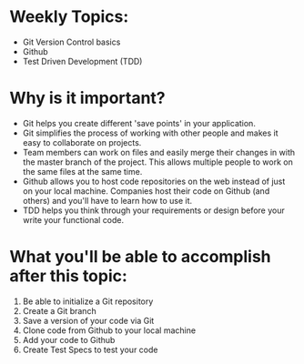 # Weekly Topics:
- Git Version Control basics 
- Github
- Test Driven Development (TDD)

# Why is it important?
- Git helps you create different 'save points' in your application.
- Git simplifies the process of working with other people and makes it easy to collaborate on projects. 
- Team members can work on files and easily merge their changes in with the master branch of the project. This allows multiple people to work on the same files at the same time.
- Github allows you to host code repositories on the web instead of just on your local machine. Companies host their code on Github (and others) and you'll have to learn how to use it. 
- TDD helps you think through your requirements or design before your write your functional code.

# What you'll be able to accomplish after this topic:
1. Be able to initialize a Git repository
2. Create a Git branch
3. Save a version of your code via Git
4. Clone code from Github to your local machine
5. Add your code to Github
6. Create Test Specs to test your code
